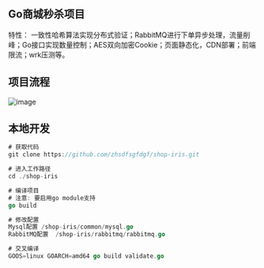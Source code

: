 ## Go商城秒杀项目
特性：
一致性哈希算法实现分布式验证；RabbitMQ进行下单异步处理，流量削峰；Go接口实现数量控制；AES双向加密Cookie；页面静态化，CDN部署；前端限流；wrk压测等。
## 项目流程
  ![image](https://github.com/zhsdfsgfdgf/istio-note/blob/master/images/miaosha.png)

## 本地开发
```go
# 获取代码
git clone https://github.com/zhsdfsgfdgf/shop-iris.git

# 进入工作路径
cd ./shop-iris

# 编译项目
# 注意: 要启用go module支持
go build

# 修改配置 
Mysql配置	/shop-iris/common/mysql.go
RabbitMQ配置	/shop-iris/rabbitmq/rabbitmq.go

# 交叉编译
GOOS=linux GOARCH=amd64 go build validate.go
```

